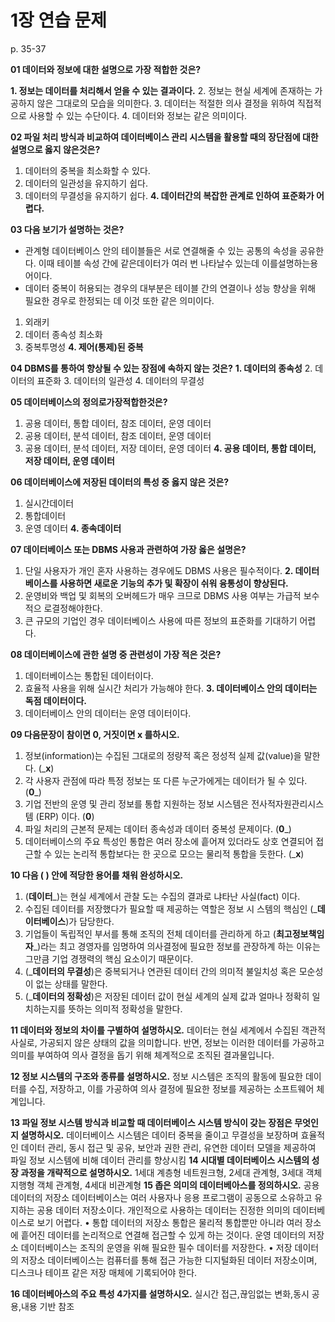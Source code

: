 # 1장 연습 문제

p. 35-37

**01 데이터와 정보에 대한 설명으로 가장 적합한 것은?**

**1. 정보는 데이터를 처리해서 얻을 수 있는 결과이다.**
2. 정보는 현실 세계에 존재하는 가공하지 않은 그대로의 모습을 의미한다.
3. 데이터는 적절한 의사 결정을 위하여 직접적으로 사용할 수 있는 수단이다.
4. 데이터와 정보는 같은 의미이다.

**02 파일 처리 방식과 비교하여 데이터베이스 관리 시스템을 활용할 때의 장단점에 대한 설명으로 옳지 않은것은?**

1. 데이터의 중복을 최소화할 수 있다.
2. 데이터의 일관성을 유지하기 쉽다.
3. 데이터의 무결성을 유지하기 쉽다.
**4. 데이터간의 복잡한 관계로 인하여 표준화가 어렵다.**

**03 다음 보기가 설명하는 것은?**

- 관계형 데이터베이스 안의 테이블들은 서로 연결해줄 수 있는 공통의 속성을 공유한다. 이때 테이블 속성 간에 같은데이터가 여러 번 나타날수 있는데 이를설명하는용어이다.
- 데이터 중복이 허용되는 경우의 대부분은 테이블 간의 연결이나 성능 향상을 위해 필요한 경우로 한정되는 데 이것 또한 같은 의미이다.

1. 외래키
2. 데이터 종속성 최소화
3. 중복투명성
**4. 제어(통제)된 중복**

**04 DBMS를 통하여 향상될 수 있는 장점에 속하지 않는 것은?**
**1. 데이터의 종속성**
2. 데이터의 표준화
3. 데이터의 일관성
4. 데이터의 무결성

**05 데이터베이스의 정의로가장적합한것은?**

1. 공용 데이터, 통합 데이터, 참조 데이터, 운영 데이터
2. 공용 데이터, 분석 데이터, 참조 데이터, 운영 데이터
3. 공용 데이터, 분석 데이터, 저장 데이터, 운영 데이터
**4. 공용 데이터, 통합 데이터, 저장 데이터, 운영 데이터**

**06 데이터베이스에 저장된 데이터의 특성 중 옳지 않은 것은?**

1. 실시간데이터
2. 통합데이터
3. 운영 데이터
**4. 종속데이터**

**07 데이터베이스 또는 DBMS 사용과 관련하여 가장 옳은 설명은?**

1. 단일 사용자가 개인 혼자 사용하는 경우에도 DBMS 사용은 필수적이다.
**2. 데이터베이스를 사용하면 새로운 기능의 추가 및 확장이 쉬워 융통성이 향상된다.**
3. 운영비와 백업 및 회복의 오버헤드가 매우 크므로 DBMS 사용 여부는 가급적 보수적으 로결정해야한다.
4. 큰 규모의 기업인 경우 데이터베이스 사용에 따른 정보의 표준화를 기대하기 어렵다.

**08 데이터베이스에 관한 설명 중 관련성이 가장 적은 것은?**

1. 데이터베이스는 통합된 데이터이다.
2. 효율적 사용을 위해 실시간 처리가 가능해야 한다.
**3. 데이터베이스 안의 데이터는 독점 데이터이다.**
4. 데이터베이스 안의 데이터는 운영 데이터이다.

**09 다음문장이 참이면 0, 거짓이면 x 를하시오.**

1. 정보(information)는 수집된 그대로의 정량적 혹은 정성적 실제 값(value)을 말한다. (___x__)
2. 각 사용자 관점에 따라 특정 정보는 또 다른 누군가에게는 데이터가 될 수 있다. (__0___)
3. 기업 전반의 운영 및 관리 정보를 통합 지원하는 정보 시스템은 전사적자원관리시스템 (ERP) 이다. (__0__)
4. 파일 처리의 근본적 문제는 데이터 종속성과 데이터 중복성 문제이다. (__0___)
5. 데이터베이스의 주요 특성인 통합은 여러 장소에 흩어져 있더라도 상호 연결되어 접근할 수 있는 논리적 통합보다는 한 곳으로 모으는 물리적 통합을 듯한다. (___x__)

**10 다음 ( ) 안에 적당한 용어를 채워 완성하시오.**

1. (__데이터___)는 현실 세계에서 관찰 도는 수집의 결과로 냐타난 사실(fact) 이다.
2. 수집된 데이터를 저장했다가 필요할 때 제공하는 역할은 정보 시 스템의 핵심인 (___데이터베이스__)가 담당한다.
3. 기업들이 독립적인 부서를 통해 조직의 전체 데이터를 관리하게 하고 (__최고정보책임자___)라는 최고 경영자를 임명하여 의사결정에 필요한 정보를 관장하계 하는 이유는 그만큼 기업 경쟁력의 핵심 요소이기 때문이다.
4. (___데이터의 무결성__)은 중복되거나 연관된 데이터 간의 의미적 불일치성 혹은 모순성이 없는 상태를 말한다.
5. (___데이터의 정확성__)은 저장된 데이터 값이 현실 세계의 실제 값과 얼마나 정확히 일치하는지를 뜻하는 의미적 정확성을 말한다.

**11 데이터와 정보의 차이를 구별하여 설명하시오.**
      데이터는 현실 세계에서 수집된 객관적 사실로, 가공되지 않은 상태의 값을 의미합니다. 
반면, 정보는 이러한 데이터를 가공하고 의미를 부여하여 의사 결정을 돕기 위해 체계적으로 조직된 결과물입니다.

**12 정보 시스템의 구조와 종류를 설명하시오.**
정보 시스템은 조직의 활동에 필요한 데이터를 수집, 저장하고, 이를 가공하여 의사 결정에 필요한 정보를 제공하는 소프트웨어 체계입니다. 


**13 파일 정보 시스템 방식과 비교할 때 데이터베이스 시스템 방식이 갖는 장점은 무엇인지 설명하시오.**
데이터베이스 시스템은 데이터 중복을 줄이고 무결성을 보장하며 효율적인 데이터 관리, 동시 접근 및 공유, 보안과 권한 관리, 유연한 데이터 모델을 제공하여 파일 정보 시스템에 비해 데이터 관리를 향상시킴
**14 시대별 데이터베이스 시스템의 성장 과정을 개략적으로 설명하시오.**
1세대 계층형 네트원크형, 2세대 관계형, 3세대 객체 지행형 객체 관계형, 4세대 비관계형
**15 좁은 의미의 데이터베아스를 정의하시오.**
 공용 데이터의 저장소
데이터베이스는 여러 사용자나 응용 프로그램이 공동으로 소유하고 유지하는 공용 데이터 저장소이다. 개인적으로 사용하는 데이터는 진정한 의미의 데이터베이스로 보기 어렵다.
• 통합 데이터의 저장소
통합은 물리적 통합뿐만 아니라 여러 장소에 흩어진 데이터를 논리적으로 연결해 접근할 수 있게 하는 것이다.
 운영 데이터의 저장소
데이터베이스는 조직의 운영을 위해 필요한 필수 데이터를 저장한다.
• 저장 데이터의 저장소
데이터베이스는 컴퓨터를 통해 접근 가능한 디지털화된 데이터 저장소이며, 디스크나 테이프 같은 저장 매체에 기록되어야 한다.



**16 데이터베아스의 주요 특성 4가지를 설명하시오.**
실시간 접근,끊임없는 변화,동시 공용,내용 기반 참조
